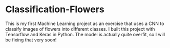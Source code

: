 # Classification-Flowers
This is my first Machine Learning project as an exercise that uses a CNN to classify images of flowers into different classes. I built this project with Tensorflow and Keras in Python. The model is actually quite overfit, so I will be fixing that very soon!
